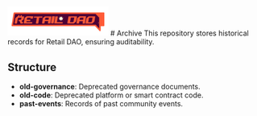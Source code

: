 <img src="https://raw.githubusercontent.com/RetailDAO/Docs/refs/heads/main/branding/logos/RD_logo_Ex_ver_Color_chipotle_variant.png" alt="Retail_DAO_logo" width="200">
# Archive
This repository stores historical records for Retail DAO, ensuring auditability.

## Structure
- **old-governance**: Deprecated governance documents.
- **old-code**: Deprecated platform or smart contract code.
- **past-events**: Records of past community events.
